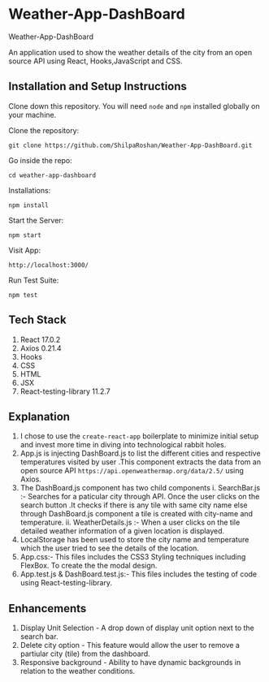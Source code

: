 # Weather-App-DashBoard

Weather-App-DashBoard

An application used to show the weather details of the city from an open source API using React, Hooks,JavaScript and CSS.

## Installation and Setup Instructions

Clone down this repository. You will need `node` and `npm` installed globally on your machine.

Clone the repository:

`git clone https://github.com/ShilpaRoshan/Weather-App-DashBoard.git `

Go inside the repo:

`cd weather-app-dashboard`

Installations:

`npm install`

Start the Server:

`npm start`

Visit App:

`http://localhost:3000/`

Run Test Suite:

`npm test`

## Tech Stack

1. React 17.0.2
2. Axios 0.21.4
3. Hooks
4. CSS
5. HTML
6. JSX
7. React-testing-library 11.2.7

## Explanation

1. I chose to use the `create-react-app` boilerplate to minimize initial setup and invest more time in diving into technological rabbit holes.
2. App.js is injecting DashBoard.js to list the different cities and respective temperatures visited by user .This component extracts the data from an open source API `https://api.openweathermap.org/data/2.5/` using Axios.
3. The DashBoard.js component has two child components
   i. SearchBar.js :- Searches for a paticular city through API. Once the user clicks on the search button .It checks if there is any tile with same city name else through DashBoard.js component a tile is created with city-name and temperature.
   ii. WeatherDetails.js :- When a user clicks on the tile detailed weather information of a given location is displayed.
4. LocalStorage has been used to store the city name and temperature which the user tried to see the details of the location.
5. App.css:- This files includes the CSS3 Styling techniques including FlexBox. To create the the modal design.
6. App.test.js & DashBoard.test.js:- This files includes the testing of code using React-testing-library.

## Enhancements

1. Display Unit Selection - A drop down of display unit option next to the search bar.
2. Delete city option - This feature would allow the user to remove a partiular city (tile) from the dashboard.
3. Responsive background - Ability to have dynamic backgrounds in relation to the weather conditions.

